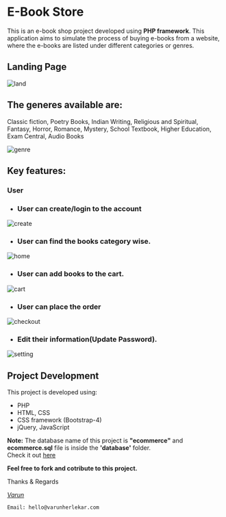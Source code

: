 # E-Book Store

This is an e-book shop project developed using **PHP framework**. This application aims to simulate the process of buying e-books from a website, where the e-books are listed under different categories or genres.
## Landing Page
![land](https://github.com/varunherlekar/e-book_store/blob/master/img/screenshots/landingpage.jpg)


## The generes available are:
Classic fiction, Poetry Books, Indian Writing, Religious and Spiritual, Fantasy, Horror, Romance, Mystery, School Textbook, Higher Education, Exam Central, Audio Books

![genre](https://github.com/varunherlekar/e-book_store/blob/master/img/screenshots/genre.jpg)

## Key features:
### User
- ### User can create/login to the account

![create](https://github.com/varunherlekar/e-book_store/blob/master/img/screenshots/signup.jpg)

- ### User can find the books category wise.

![home](https://github.com/varunherlekar/e-book_store/blob/master/img/screenshots/homepage.jpg)

- ### User can add books to the cart.

![cart](https://github.com/varunherlekar/e-book_store/blob/master/img/screenshots/cart.jpg)

- ### User can place the order

![checkout](https://github.com/varunherlekar/e-book_store/blob/master/img/screenshots/checkout.jpg)

- ### Edit their information(Update Password).

![setting](https://github.com/varunherlekar/e-book_store/blob/master/img/screenshots/settings.jpg)


## Project Development
This project is developed using: 
- PHP
- HTML, CSS
- CSS framework (Bootstrap-4)
- jQuery, JavaScript

**Note:** The database name of this project is **"ecommerce"** and **ecommerce.sql** file is inside the **'database'** folder.  
Check it out [here](https://github.com/varunherlekar/e-book_store/blob/master/database/ecommerce.sql)

**Feel free to fork and cotribute to this project.**

Thanks & Regards

*[Varun](https://varunherlekar.com/)*

`Email: hello@varunherlekar.com`
